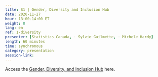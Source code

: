 ```yaml
---
title: S1 | Gender, Diversity and Inclusion Hub
date: 2020-11-27
hour: 13:00-14:00 ET
weight: 8
lang: en
ref: 1-diversity
presenter: [Statistics Canada, · Sylvie Guilmette, · Michele Hardy]
length: 60 minutes
time: synchronous
category: presentation
session-link:
---
```

<!--more-->
Access the [Gender, Diversity, and Inclusion Hub](https://www.statcan.gc.ca/eng/topics-start/gender_diversity_and_inclusion) here.
